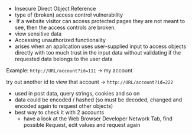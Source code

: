 - Insecure Direct Object Reference
- type of (broken) access control vulnerability
-  If a website visitor can access protected pages they are not meant to see, then the access controls are broken.
- view sensitive data
- Accessing unauthorized functionality
- arises when an application uses user-supplied input to access objects directly with too much trust in the input data without validating if the requested data belongs to the user data

Example:
`http://URL/account?id=111` -> my account

try out another id to view that account ->  `http://URL/account?id=222`


- used in post data, query strings, cookies and so on
- data could be encoded / hashed (so must be decoded, changed and encoded again to request other objects)
- best way to check it with 2 accounts
	- have a look at the Web Browser Developer Network Tab, find possible Request, edit values and request again
